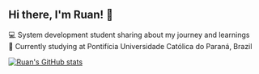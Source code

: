## Hi there, I'm Ruan! 👋

💻 System development student sharing about my journey and learnings<br/>
📖 Currently studying at Pontifícia Universidade Católica do Paraná, Brazil<br/>


[![Ruan's GitHub stats](https://github-readme-stats.vercel.app/api?username=ruangabrieldsc&show_icons=true&theme=radical)](https://github.com/anuraghazra/github-readme-stats)

<!--
**ruangabrieldsc/ruangabrieldsc** is a ✨ _special_ ✨ repository because its `README.md` (this file) appears on your GitHub profile.

Here are some ideas to get you started:

- 🔭 I’m currently working on ...
- 🌱 I’m currently learning ...
- 👯 I’m looking to collaborate on ...
- 🤔 I’m looking for help with ...
- 💬 Ask me about ...
- 📫 How to reach me: ...
- 😄 Pronouns: ...
- ⚡ Fun fact: ...
-->
